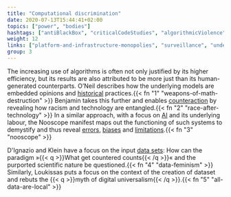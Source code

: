 ```yaml
---
title: "Computational discrimination"
date: 2020-07-13T15:44:41+02:00
topics: ["power", "bodies"]
hashtags: ["antiBlackBox", "criticalCodeStudies", "algorithmicViolence"]
weight: 12
links: ["platform-and-infrastructure-monopolies", "surveillance", "understanding-the-digital-human", visibility-invsibility]
group: 3
---
```


The increasing use of algorithms is often not only justified by its higher efficiency, but its results are also attributed to be more just than its human-generated counterparts. O’Neil describes how the underlying models are embedded opinions and [historical](https://elegantcollisions.com/decoding-possibilities) practices.{{< fn "1" "weapons-of-math-destruction" >}} Benjamin takes this further and enables [counteraction](http://radicalaiproject.org/) by revealing how racism and technology are entangled.{{< fn "2" "race-after-technology" >}} In a similar approach, with a focus on [AI](https://ainowinstitute.org/) and its underlying labour, the Nooscope manifest maps out the functioning of such systems to demystify and thus reveal [errors](https://www.theguardian.com/technology/2018/jan/12/google-racism-ban-gorilla-black-people), [biases](https://algorithmwatch.org/en/story/google-vision-racism/) and [limitations](https://fortune.com/2018/10/10/amazon-ai-recruitment-bias-women-sexist/).{{< fn "3" "nooscope" >}}

D'Ignazio and Klein have a focus on the input [data sets](https://github.com/MimiOnuoha/missing-datasets): How can the paradigm »{{< q >}}What get countered counts{{< /q >}}« and the purported scientific nature be questioned.{{< fn "4" "data-feminism" >}} Similarly, Loukissas puts a focus on the context of the creation of dataset and rebuts the {{< q >}}myth of digital universalism{{< /q >}}.{{< fn "5" "all-data-are-local" >}}